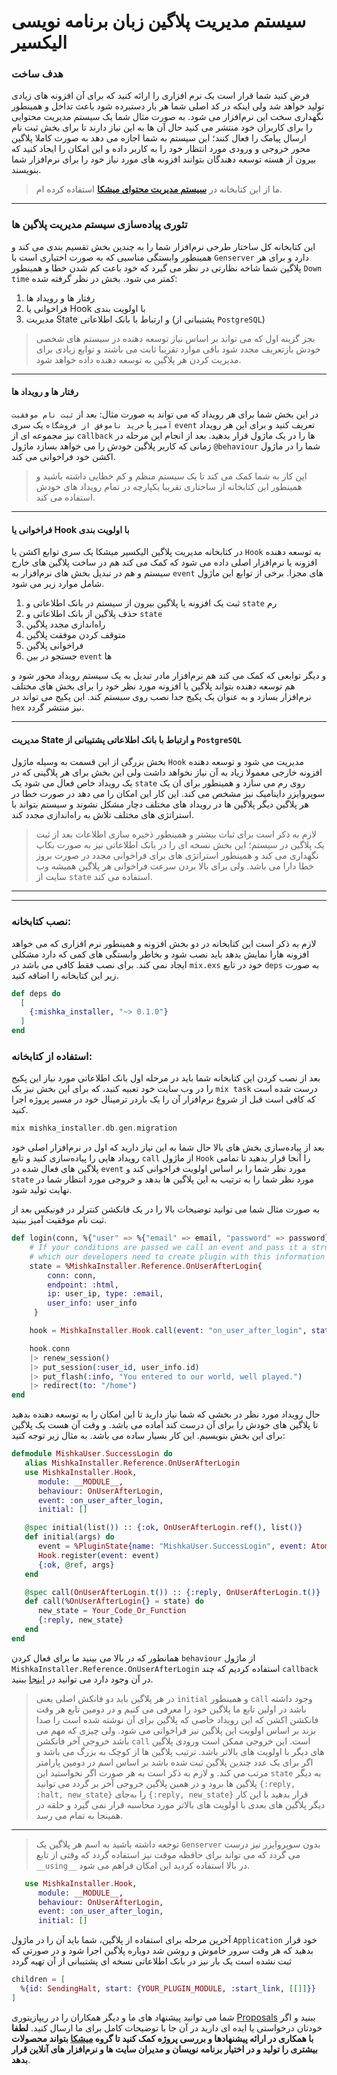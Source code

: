 # سیستم مدیریت پلاگین زبان برنامه نویسی الیکسیر

### هدف ساخت
فرض کنید شما قرار است یک نرم افزاری را ارائه کنید که برای آن افزونه های زیادی تولید خواهد شد ولی اینکه در کد اصلی شما هر بار دستبرده شود باعث تداخل و همینطور نگهداری سخت این نرم‌افزار می شود. به صورت مثال شما یک سیستم مدیریت محتوایی را برای کاربران خود منتشر می کنید حال آن ها به این نیاز دارند تا برای بخش ثبت نام ارسال پیامک را فعال کنند؛ این سیستم به شما اجازه می دهد به صورت کاملا پلاگین محور خروجی و ورودی مورد انتظار خود را به کاربر داده  و این امکان را ایجاد کنید که بیرون از هسته توسعه دهندگان بتوانند افزونه های مورد نیاز خود را برای نرم‌افزار شما بنویسند.
> ما از این کتابخانه در [**سیستم مدیریت محتوای میشکا**](https://github.com/mishka-group/mishka-cms) استفاده کرده ام.

---
### تئوری پیاده‌سازی سیستم مدیریت پلاگین ها
این کتابخانه کل ساختار طرحی نرم‌افزار شما را به چندین بخش تقسیم بندی می کند و همینطور وابستگی مناسبی که به صورت اختیاری است با `Genserver` دارد و برای هر پلاگین شما شاخه نظارتی در نظر می گیرد که خود باعث کم شدن خطا و همینطور `Down time` کمتر می شود. بخش در نظر گرفته شده:

1. رفتار ها و رویداد ها
2. فراخوانی یا Hook با اولویت بندی
3. مدیریت State و ارتباط با بانک اطلاعاتی (پشتیبانی از `PostgreSQL`)

> بجز گزینه اول که می تواند بر اساس نیاز توسعه دهنده در سیستم های شخصی خودش بازتعریف مجدد شود باقی موارد  تقریبا ثابت می باشند و توابع زیادی برای مدیریت کردن هر پلاگین به توسعه دهنده داده خواهد شود.

---

#### رفتار ها و رویداد ها
در این بخش شما برای هر رویداد که می تواند به صورت مثال: بعد از `ثبت نام موفقیت آمیز` یا `خرید ناموفق از فروشگاه` یک سری `event` تعریف کنید و برای این هر رویداد نیز مجموعه ای از `callback` ها را در یک ماژول قرار بدهید. بعد از انجام این مرحله در زمانی که کاربر پلاگین خودش را می خواهد بسازد ماژول `@behaviour` شما را در ماژول اکشن خود فراخوانی می کند.
> این کار به شما کمک می کند تا یک سیستم منظم و کم خطایی داشته باشید و همینطور این کتابخانه از ساختاری تقریبا یکپارچه در تمام رویداد های خودش استفاده می کند.

---

#### فراخوانی یا Hook با اولویت بندی
در کتابخانه مدیریت پلاگین الیکسیر میشکا یک سری توابع اکشن یا `Hook` به توسعه دهنده افزونه یا نرم‌افزار اصلی داده می شود که کمک می کند هم در ساخت پلاگین های خارج سیستم و هم در تبدیل بخش های نرم‌افزار به `event` های مجزا. برخی از توابع این ماژول  شامل موارد زیر می شود.

1. ثبت یک افزونه یا پلاگین بیرون از سیستم در بانک اطلاعاتی و `state` رم
2. حذف پلاگین از بانک اطلاعاتی و `state`
3. راه‌اندازی مجدد پلاگین
4. متوقف کردن موفقت پلاگین
5. فراخوانی پلاگین
6. جستجو در بین `event` ها

و دیگر توابعی که کمک می کند هم نرم‌افزار مادر تبدیل به یک سیستم رویداد محور شود و هم توسعه دهنده بتواند پلاگین یا افزونه مورد نظر خود را برای بخش های مختلف نرم‌افزار بسازد و به عنوان یک پکیج جدا نصب روی سیستم کند. این پکیج می تواند در `hex` نیز منتشر گردد.

---
#### مدیریت State و ارتباط با بانک اطلاعاتی پشتیبانی از `PostgreSQL`

بخش بزرگی از این قسمت به وسیله ماژول `Hook` مدیریت می شود و توسعه دهنده افزونه خارجی معمولا زیاد به آن نیاز نخواهد داشت ولی این بخش برای هر پلاگینی که در یک رویداد خاص فعال می شود یک `state` روی رم می سازد و همینطور برای ان یک سوپروایزر داینامیک نیز مشخص می کند. این کار این امکان را می دهد در صورت خطا در هر پلاگین دیگر پلاگین ها در رویداد های مختلف دچار مشکل نشوند و سیستم بتواند با استراتژی های مختلف تلاش به راه‌اندازی مجدد کند.

> لازم به ذکر است برای ثبات بیشتر و همینطور ذخیره سازی اطلاعات بعد از ثبت یک پلاگین در سیستم؛ این بخش نسخه ای را در بانک اطلاعاتی نیز به صورت بکاپ نگهداری می کند و همینطور استراتژی های برای فراخوانی مجدد در صورت بروز خطا دارا می باشد. ولی برای بالا بردن سرعت فراخوانی هر پلاگین همیشه وب سایت از `state` استفاده می کند.

---
---

### نصب کتابخانه:
لازم به ذکر است این کتابخانه در دو بخش افزونه و همینطور نرم افزاری که می خواهد افزونه هارا نمایش بدهد باید نصب شود و بخاطر وابستگی های کمی که دارد مشکلی ایجاد نمی کند. برای نصب فقط کافی می باشد در `mix.exs` خود در تابع `deps` به صورت زیر این کتابخانه را اضافه کنید.

```elixir
def deps do
  [
    {:mishka_installer, "~> 0.1.0"}
  ]
end
```
### استفاده از کتابخانه:
بعد از نصب کردن این کتابخانه شما باید در مرحله اول بانک اطلاعاتی مورد نیاز این پکیج را در وب سایت خود تعبیه کنید، که برای این بخش نیز یک `mix task` درست شده است که کافی است قبل از شروع نرم‌افزار آن را یک باردر ترمینال خود در مسیر پروژه اجرا کنید. 
```elixir
mix mishka_installer.db.gen.migration
```

بعد از پیاده‌سازی بخش های بالا حال شما به این نیاز دارید که اول در نرم‌افزار اصلی خود رویداد هایی  را پیاده‌سازی کنید و تابع `call` از ماژول `Hook` را آنجا قرار بدهید تا تمامی پلاگین های فعال شده در `event` مورد نظر شما را بر اساس اولویت فراخوانی کند و `state` مورد نظر شما را به ترتیب به این پلاگین ها بدهد و خروجی مورد انتظار شما در نهایت تولید شود.

به صورت مثال شما می توانید توضیحات بالا را در یک فانکشن کنترلر در فونیکس بعد از ثبت نام موفقیت آمیز ببنید.

```elixir
def login(conn, %{"user" => %{"email" => email, "password" => password}} = _params) do
    # If your conditions are passed we call an event and pass it a struct of entries
    # which our developers need to create plugin with this information
    state = %MishkaInstaller.Reference.OnUserAfterLogin{
        conn: conn, 
        endpoint: :html, 
        ip: user_ip, type: :email, 
        user_info: user_info
     }

    hook = MishkaInstaller.Hook.call(event: "on_user_after_login", state: state)

    hook.conn
    |> renew_session()
    |> put_session(:user_id, user_info.id)
    |> put_flash(:info, "You entered to our world, well played.")
    |> redirect(to: "/home")
end
```

حال رویداد مورد نظر در بخشی که شما نیاز دارید تا این امکان را به توسعه دهنده بدهید تا پلاگین های خودش را برای آن درست کند آماده می باشد. و وقت آن هست یک پلاگین برای این بخش بنویسیم. این کار بسیار ساده می باشد. به مثال زیر توجه کنید:

```elixir
defmodule MishkaUser.SuccessLogin do
   alias MishkaInstaller.Reference.OnUserAfterLogin
   use MishkaInstaller.Hook,
      module: __MODULE__,
      behaviour: OnUserAfterLogin,
      event: :on_user_after_login,
      initial: []

   @spec initial(list()) :: {:ok, OnUserAfterLogin.ref(), list()}
   def initial(args) do
      event = %PluginState{name: "MishkaUser.SuccessLogin", event: Atom.to_string(@ref), priority: 1}
      Hook.register(event: event)
      {:ok, @ref, args}
   end

   @spec call(OnUserAfterLogin.t()) :: {:reply, OnUserAfterLogin.t()}
   def call(%OnUserAfterLogin{} = state) do
      new_state = Your_Code_Or_Function
      {:reply, new_state}
   end
end
```
همانطور که در بالا می بینید ما برای فعال کردن `behaviour` از ماژول `MishkaInstaller.Reference.OnUserAfterLogin` استفاده کردیم که چند `callback` در آن وجود دارد می توانید در [اینجا](https://github.com/mishka-group/mishka_installer/blob/master/lib/plugin_manager/event/reference/on_user_after_login.ex) ببنید. 

> در هر پلاگین باید دو فانکش اصلی یعنی `initial` و همینطور `call` وجود داشته باشد در اولین تابع ما پلاگین خود را معرفی می کنیم و در دومین تابع هر وقت فانکشن اکشن که این رویداد خاصی که پلاگین برای آن نوشته شده است را صدا بزند بر اساس اولویت این پلاگین نیز فراخوانی می شود. ولی چیزی که مهم می باشد خروجی آخر فانکشن `call` است. این خروجی ممکن است ورودی پلاگین های دیگر با اولویت های بالاتر باشد. ترتیب پلاگین ها از کوچک به بزرگ می باشد و اگر برای یک عدد چندین پلاگین ثبت شده باشد بر اساس اسم در دومین پارامتر مرتب می کند. و لازم به ذکر است به هر صورت اگر نخواستید این ‍`state` به دیگر پلاگین ها برود و در همین پلاگین خروجی آخر بر گردد می توانید `{:reply, :halt, new_state}` را به‌جای `{:reply, new_state}` قرار بدهید با این کار دیگر پلاگین های بعدی با اولویت های بالاتر مورد محاسبه قرار نمی گیرد و حلقه در همینجا به تمام می رسد.

---

> توجعه داشته باشید به اسم هر پلاگین یک `Genserver` بدون سوپروایزر نیز درست می گردد که می تواند برای حافظه موقت نیز استفاده گردد که وقتی از تابع `__using__` در بالا استفاده کردید این امکان فراهم می شود.
```elixir
   use MishkaInstaller.Hook,
      module: __MODULE__,
      behaviour: OnUserAfterLogin,
      event: :on_user_after_login,
      initial: []
```

آخرین مرحله برای استفاده از پلاگین، شما باید آن را در ماژول `Application` خود قرار بدهید که هر وقت سرور خاموش و روشن شد دوباره پلاگین اجرا شود و در صورتی که ثبت نشده است یک بار نیز در بانک اطلاعاتی نسخه ای پشتیبانی از آن تهیه گردد

```elixir
children = [
  %{id: SendingHalt, start: {YOUR_PLUGIN_MODULE, :start_link, [[]]}}
]
```

شما می توانید پیشنهاد های ما و دیگر همکاران را در ریپازیتوری [Proposals](https://github.com/mishka-group/Proposals) ببنید و اگر خودتان درخواستی یا ایده ای دارید در آن جا با توضیحات کامل برای ما ارسال کنید. **لطفا با همکاری در ارائه پیشنهادها و بررسی پروژه کمک کنید تا گروه [میشکا](https://github.com/mishka-group) بتواند محصولات بیشتری را تولید و در اختیار برنامه نویسان و مدیران سایت ها و نرم‌افزار های آنلاین قرار بدهد**.

